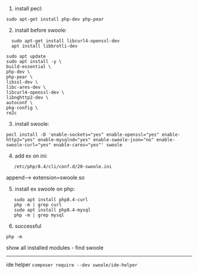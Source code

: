 
1) install pecl:
```shell
sudo apt-get install php-dev php-pear
```



2) install before swoole:
 ```shell
   sudo apt-get install libcurl4-openssl-dev
   apt install libbrotli-dev
```

```shell
sudo apt update
sudo apt install -y \
build-essential \
php-dev \
php-pear \
libssl-dev \
libc-ares-dev \
libcurl4-openssl-dev \
libnghttp2-dev \
autoconf \
pkg-config \
re2c
```




3) install swoole:
```shell
pecl install -D 'enable-sockets="yes" enable-openssl="yes" enable-http2="yes" enable-mysqlnd="yes" enable-swoole-json="no" enable-swoole-curl="yes" enable-cares="yes"' swoole
```







4) add ex on ini:
```
   /etc/php/8.4/cli/conf.d/20-swoole.ini
```
append-->
   extension=swoole.so




5) install ex swoole on php:
```shell
   sudo apt install php8.4-curl
   php -m | grep curl
   sudo apt install php8.4-mysql
   php -m | grep mysql
```




6) successful
  ```shell
 php -m
```
   show all installed modules - find swoole


-----
ide helper
`
composer require --dev swoole/ide-helper
`